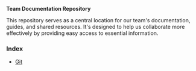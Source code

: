 **Team Documentation Repository**

This repository serves as a central location for our team's documentation, guides, and shared resources. 
It's designed to help us collaborate more effectively by providing easy access to essential information.

### Index
- [Git](/guides-for-beginners/github.md)
